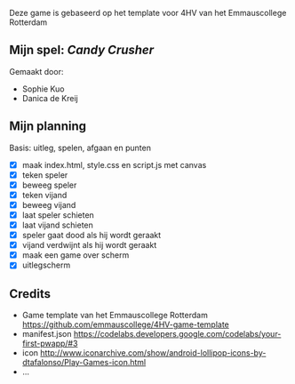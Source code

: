 Deze game is gebaseerd op het template voor 4HV van het Emmauscollege Rotterdam

## Mijn spel: *Candy Crusher*
Gemaakt door:
- Sophie Kuo
- Danica de Kreij

## Mijn planning

Basis: uitleg, spelen, afgaan en punten
- [x] maak index.html, style.css en script.js met canvas
- [x] teken speler
- [x] beweeg speler
- [x] teken vijand
- [x] beweeg vijand
- [x] laat speler schieten
- [x] laat vijand schieten
- [x] speler gaat dood als hij wordt geraakt
- [x] vijand verdwijnt als hij wordt geraakt
- [x] maak een game over scherm
- [x] uitlegscherm

## Credits
- Game template van het Emmauscollege Rotterdam https://github.com/emmauscollege/4HV-game-template
- manifest.json https://codelabs.developers.google.com/codelabs/your-first-pwapp/#3
- icon http://www.iconarchive.com/show/android-lollipop-icons-by-dtafalonso/Play-Games-icon.html
- ...
